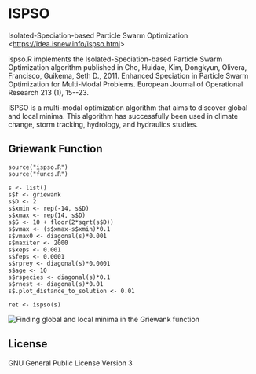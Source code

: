 # ISPSO
Isolated-Speciation-based Particle Swarm Optimization <<https://idea.isnew.info/ispso.html>>

ispso.R implements the Isolated-Speciation-based Particle Swarm Optimization algorithm published in Cho, Huidae, Kim, Dongkyun, Olivera, Francisco, Guikema, Seth D., 2011. Enhanced Speciation in Particle Swarm Optimization for Multi-Modal Problems. European Journal of Operational Research 213 (1), 15--23.

ISPSO is a multi-modal optimization algorithm that aims to discover global and local minima. This algorithm has successfully been used in climate change, storm tracking, hydrology, and hydraulics studies.

## Griewank Function

```
source("ispso.R")
source("funcs.R")

s <- list()
s$f <- griewank
s$D <- 2
s$xmin <- rep(-14, s$D)
s$xmax <- rep(14, s$D)
s$S <- 10 + floor(2*sqrt(s$D))
s$vmax <- (s$xmax-s$xmin)*0.1
s$vmax0 <- diagonal(s)*0.001
s$maxiter <- 2000
s$xeps <- 0.001
s$feps <- 0.0001
s$rprey <- diagonal(s)*0.0001
s$age <- 10
s$rspecies <- diagonal(s)*0.1
s$rnest <- diagonal(s)*0.01
s$.plot_distance_to_solution <- 0.01

ret <- ispso(s)
```

![Finding global and local minima in the Griewank function](griewank.gif "Finding global and local minima in the Griewank function")

## License

GNU General Public License Version 3
